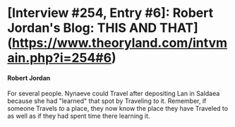 # [Interview #254, Entry #6]: Robert Jordan's Blog: THIS AND THAT](https://www.theoryland.com/intvmain.php?i=254#6)

#### Robert Jordan

For several people. Nynaeve could Travel after depositing Lan in Saldaea because she had "learned" that spot by Traveling
*to*
it. Remember, if someone Travels
*to*
a place, they now know the place they have Traveled to as well as if they had spent time there learning it.

